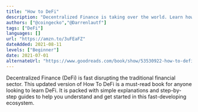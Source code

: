 ```yaml
---
title: "How to DeFi"
description: "Decentralized Finance is taking over the world. Learn how to get started and join the revolution."
authors: ["@coingecko","@Darrenlautf"]
tags: ["DeFi"]
languages: []
url: "https://amzn.to/3uFEaFZ"
dateAdded: 2021-08-11
levels: ["Beginner"]
date: 2021-07-01
alternateUrl: "https://www.goodreads.com/book/show/53530922-how-to-defi"
---
```


Decentralized Finance (DeFi) is fast disrupting the traditional financial sector. This updated version of How To DeFi is a must-read book for anyone looking to learn DeFi. It is packed with simple explanations and step-by-step guides to help you understand and get started in this fast-developing ecosystem.